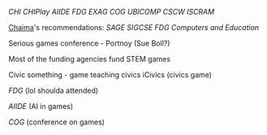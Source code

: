 *CHI* *CHIPlay* *AIIDE* *FDG* *EXAG* *COG* *UBICOMP* *CSCW* *ISCRAM*

[Chaima](Chaima.md)'s recommendations: *SAGE* *SIGCSE* *FDG* *Computers and Education*

Serious games conference - Portnoy (Sue Boll?)

Most of the funding agencies fund STEM games

Civic something - game teaching civics iCivics (civics game)

*FDG* (lol shoulda attended)

*AIIDE* (AI in games)

*COG* (conference on games)
